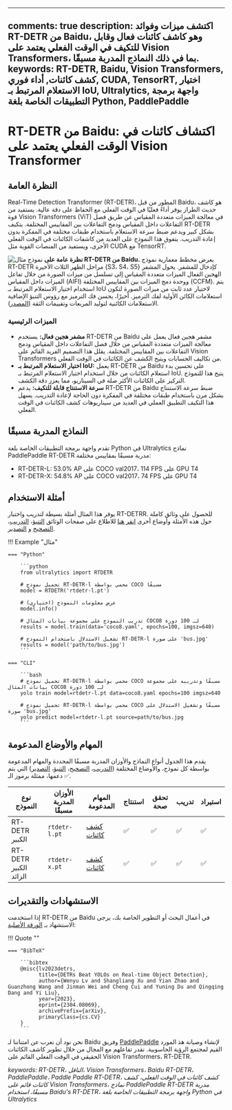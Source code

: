 ______________________________________________________________________

## comments: true description: اكتشف ميزات وفوائد RT-DETR من Baidu، وهو كاشف كائنات فعال وقابل للتكيف في الوقت الفعلي يعتمد على Vision Transformers، بما في ذلك النماذج المدربة مسبقًا. keywords: RT-DETR, Baidu, Vision Transformers, كشف كائنات, أداء فوري, CUDA, TensorRT, اختيار الاستعلام المرتبط بـ IoU, Ultralytics, واجهة برمجة التطبيقات الخاصة بلغة Python, PaddlePaddle

# RT-DETR من Baidu: اكتشاف كائنات في الوقت الفعلي يعتمد على Vision Transformer

## النظرة العامة

Real-Time Detection Transformer (RT-DETR)، المطور من قبل Baidu، هو كاشف حديث الطراز يوفر أداءً فعليًا في الوقت الفعلي مع الحفاظ على دقة عالية. يستفيد من قوة Vision Transformers (ViT) في معالجة الميزات متعددة المقياس عن طريق فصل التفاعلات داخل المقياس ودمج التفاعلات بين المقاييس المختلفة. يتكيف RT-DETR بشكل كبير ويدعم ضبط سرعة الاستعلام باستخدام طبقات مختلفة في المفكرة بدون إعادة التدريب. يتفوق هذا النموذج على العديد من كاشفات الكائنات في الوقت الفعلي الأخرى، ويستفيد من المنصات القوية مثل CUDA مع TensorRT.

![نموذج مثال](https://user-images.githubusercontent.com/26833433/238963168-90e8483f-90aa-4eb6-a5e1-0d408b23dd33.png) **نظرة عامة على RT-DETR من Baidu.** يعرض مخطط معمارية نموذج RT-DETR مراحل الظهر الثلاث الأخيرة {S3، S4، S5} كإدخال للمشفر. يحول المشفر الهجين الفعال الميزات متعددة المقياس إلى تسلسل من ميزات الصورة من خلال تفاعل الميزات داخل المقياس (AIFI) ووحدة دمج الميزات بين المقاييس المختلفة (CCFM). يتم استخدام اختيار الاستعلام المرتبط بـ IoU لاختيار عدد ثابت من ميزات الصورة لتكون استعلامات الكائن الأولية لفك الترميز. أخيرًا، يحسن فك الترميز مع رؤوس التنبؤ الإضافية الاستعلامات الكائنية لتوليد المربعات وتقييمات الثقة ([المصدر](https://arxiv.org/pdf/2304.08069.pdf)).

### الميزات الرئيسية

- **مشفر هجين فعال:** يستخدم RT-DETR من Baidu مشفر هجين فعال يعمل على معالجة الميزات متعددة المقياس من خلال فصل التفاعلات داخل المقياس ودمج التفاعلات بين المقاييس المختلفة. يقلل هذا التصميم الفريد القائم على Vision Transformers من تكاليف الحسابات ويتيح الكشف عن الكائنات في الوقت الفعلي.
- **اختيار الاستعلام المرتبط بـ IoU:** يعمل RT-DETR من Baidu على تحسين بدء استعلام الكائنات من خلال استخدام اختيار الاستعلام المرتبط بـ IoU. يتيح هذا للنموذج التركيز على الكائنات الأكثر صلة في السيناريو، مما يعزز دقة الكشف.
- **سرعة الاستنتاج قابلة للتكيف:** يدعم RT-DETR من Baidu ضبط سرعة الاستنتاج بشكل مرن باستخدام طبقات مختلفة في المفكرة دون الحاجة لإعادة التدريب. يسهل هذا التكيف التطبيق العملي في العديد من سيناريوهات كشف الكائنات في الوقت الفعلي.

## النماذج المدربة مسبقًا

تقدم واجهة برمجة التطبيقات الخاصة بلغة Python في Ultralytics نماذج PaddlePaddle RT-DETR مدربة مسبقًا بمقاييس مختلفة:

- RT-DETR-L: 53.0% AP على COCO val2017، 114 FPS على GPU T4
- RT-DETR-X: 54.8% AP على COCO val2017، 74 FPS على GPU T4

## أمثلة الاستخدام

يوفر هذا المثال أمثلة بسيطة لتدريب واختبار RT-DETRR. للحصول على وثائق كاملة حول هذه الأمثلة وأوضاع أخرى [انقر هنا](../modes/index.md) للاطلاع على صفحات الوثائق [التنبؤ](../modes/predict.md)، [التدريب](../modes/train.md)، [التصحيح](../modes/val.md) و [التصدير](../modes/export.md).

!!! Example "مثال"

````
=== "Python"

    ```python
    from ultralytics import RTDETR

    # تحميل نموذج RT-DETR-l محمي بواسطة COCO مسبقًا
    model = RTDETR('rtdetr-l.pt')

    # عرض معلومات النموذج (اختياري)
    model.info()

    # تدريب النموذج على مجموعة بيانات المثال COCO8 لـ 100 دورة
    results = model.train(data='coco8.yaml', epochs=100, imgsz=640)

    # تشغيل الاستدلال باستخدام النموذج RT-DETR-l على صورة 'bus.jpg'
    results = model('path/to/bus.jpg')
    ```

=== "CLI"

    ```bash
    # تحميل نموذج RT-DETR-l محمي بواسطة COCO مسبقًا وتدريبه على مجموعة بيانات المثال COCO8 لـ 100 دورة
    yolo train model=rtdetr-l.pt data=coco8.yaml epochs=100 imgsz=640

    # تحميل نموذج RT-DETR-l محمي بواسطة COCO مسبقًا وتشغيل الاستدلال على صورة 'bus.jpg'
    yolo predict model=rtdetr-l.pt source=path/to/bus.jpg
    ```
````

## المهام والأوضاع المدعومة

يقدم هذا الجدول أنواع النماذج والأوزان المدربة مسبقًا المحددة والمهام المدعومة بواسطة كل نموذج، والأوضاع المختلفة ([التدريب](../modes/train.md)، [التصحيح](../modes/val.md)، [التنبؤ](../modes/predict.md)، [التصدير](../modes/export.md)) التي يتم دعمها، ممثلة برموز الـ ✅.

| نوع النموذج           | الأوزان المدربة مسبقًا | المهام المدعومة                  | استنتاج | تحقق صحة | تدريب | استيراد |
| --------------------- | ---------------------- | -------------------------------- | ------- | -------- | ----- | ------- |
| RT-DETR الكبير        | `rtdetr-l.pt`          | [كشف كائنات](../tasks/detect.md) | ✅       | ✅        | ✅     | ✅       |
| RT-DETR الكبير الزائد | `rtdetr-x.pt`          | [كشف كائنات](../tasks/detect.md) | ✅       | ✅        | ✅     | ✅       |

## الاستشهادات والتقديرات

إذا استخدمت RT-DETR من Baidu في أعمال البحث أو التطوير الخاصة بك، يرجى الاستشهاد بـ [الورقة الأصلية](https://arxiv.org/abs/2304.08069):

!!! Quote ""

````
=== "BibTeX"

    ```bibtex
    @misc{lv2023detrs,
          title={DETRs Beat YOLOs on Real-time Object Detection},
          author={Wenyu Lv and Shangliang Xu and Yian Zhao and Guanzhong Wang and Jinman Wei and Cheng Cui and Yuning Du and Qingqing Dang and Yi Liu},
          year={2023},
          eprint={2304.08069},
          archivePrefix={arXiv},
          primaryClass={cs.CV}
    }
    ```
````

نحن نود أن نعرب عن امتناننا لـ Baidu وفريق [PaddlePaddle](https://github.com/PaddlePaddle/PaddleDetection) لإنشاء وصيانة هذ المورد القيم لمجتمع الرؤية الحاسوبية. نقدر تفاعلهم مع المجال من خلال تطوير كاشف الكائنات الحقيقي في الوقت الفعلي القائم على Vision Transformers، RT-DETR.

*keywords: RT-DETR، الناقل، Vision Transformers، Baidu RT-DETR، PaddlePaddle، Paddle Paddle RT-DETR، كشف كائنات في الوقت الفعلي، كشف كائنات قائم على Vision Transformers، نماذج PaddlePaddle RT-DETR مدربة مسبقًا، استخدام Baidu's RT-DETR، واجهة برمجة التطبيقات الخاصة بلغة Python في Ultralytics*
